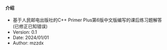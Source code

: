#### 介绍
- 基于人民邮电出版社的C++ Primer Plus第6版中文版编写的课后练习题解答(已修正已知错误)
- Version: 0.1
- Date: 2024/01/01
- Author: mzzdx
